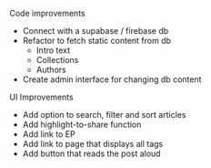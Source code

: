 Code improvements
- Connect with a supabase / firebase db
- Refactor to fetch static content from db
  - Intro text
  - Collections
  - Authors
- Create admin interface for changing db content


UI Improvements
- Add option to search, filter and sort articles
- Add highlight-to-share function
- Add link to EP 
- Add link to page that displays all tags
- Add button that reads the post aloud
